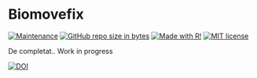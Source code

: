 # Biomovefix
[![Maintenance](https://img.shields.io/badge/Maintained%3F-yes-green.svg)](https://https://github.com/rlaurentiu/BioMoveFix/commits/master)
[![GitHub repo size in bytes](https://img.shields.io/github/repo-size/badges/shields.svg)](https://github.com/rlaurentiu/BioMoveFix)
[![Made with R!](https://img.shields.io/badge/made%20with-R-blue.svg)](https://github.com/rlaurentiu/BioMoveFix)
[![MIT license](https://img.shields.io/badge/License-MIT-blue.svg)](https://lbesson.mit-license.org/)

De completat.. Work in progress

[![DOI](https://zenodo.org/badge/123764206.svg)](https://zenodo.org/badge/latestdoi/123764206)
